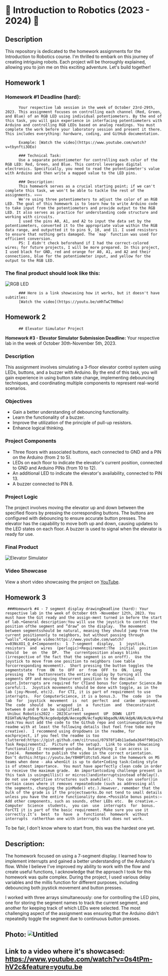 # 👾 Introduction to Robotics (2023 - 2024) 👾

## Description
This repository is dedicated to the homework assignments for the Introduction to Robotics course. I'm thrilled to embark on this journey of creating intriguing robots. Each project will be thoroughly explained, allowing you to join me on this exciting adventure. Let's build together!

## Homework 1

 ### Homework #1 Deadline (hard): 
          Your respective lab session in the week of October 23rd-29th, 2023. This assignment focuses on controlling each channel (Red, Green, and Blue) of an RGB LED using individual potentiometers. By the end of this task, you will gain experience in interfacing potentiometers with Arduino and controlling RGB LEDs based on analog readings. You must complete the work before your laboratory session and present it there. This includes everything: hardware, coding, and GitHub documentation. 
          
          Example: [Watch the video](https://www.youtube.com/watch?v=tbynfti3OEo)
          
          ### Technical Task:
          Use a separate potentiometer for controlling each color of the RGB LED: Red, Green, and Blue. This control leverages digital electronics. Specifically, you need to read the potentiometer's value with Arduino and then write a mapped value to the LED pins.
          
          ### Description:
          This homework serves as a crucial starting point; if we can't complete this task, we won't be able to tackle the rest of the assignments. 💀💀💀💀
          We're using three potentiometers to adjust the color of an RGB LED. The goal of this homework is to learn how to write Arduino code to take input from the potentiometers and provide output to the RGB LED. It also serves as practice for understanding code structure and working with circuits.
          I used the pins A0, A1, and A2 to input the data set by the potentiometers, converted it to the appropriate value within the RGB data range, and outputted it to pins 9, 10, and 11. I used resistors to ensure that nothing gets damaged. The `map` function was used for efficient conversion.
          PS: I didn't check beforehand if I had the correct-colored wires; for future projects, I will be more prepared. In this project, I used black for GND, red and orange for A0, A1, and A2 and their connections, blue for the potentiometer input, and yellow for the output to the RGB LED.
          
 ### The final product should look like this:
 ![RGB LED](https://github.com/alexncrsc/IntroductionToRobotics/assets/61351673/90367b7b-cd40-43f6-a1c4-18c209dbb871)
          
          ### Here is a link showcasing how it works, but it doesn't have subtitles:
          [Watch the video](https://youtu.be/oHhTwCTH0bw)


## Homework 2
          ## Elevator Simulator Project

**Homework #3 - Elevator Simulator**
**Submission Deadline:** Your respective lab in the week of October 30th-November 5th, 2023.

### Description

This assignment involves simulating a 3-floor elevator control system using LEDs, buttons, and a buzzer with Arduino. By the end of this task, you will gain experience in using button state change, implementing debouncing techniques, and coordinating multiple components to represent real-world scenarios.

### Objectives

- Gain a better understanding of debouncing functionality.
- Learn the functionality of a buzzer.
- Improve the utilization of the principle of pull-up resistors.
- Enhance logical thinking.

### Project Components

- Three floors with associated buttons, each connected to GND and a PIN on the Arduino (from 2 to 5).
- LEDs on each floor to indicate the elevator's current position, connected to GND and Arduino PINs (from 10 to 12).
- An additional LED to indicate the elevator's availability, connected to PIN 13.
- A buzzer connected to PIN 8.

### Project Logic

The project involves moving the elevator up and down between the specified floors by pressing the corresponding buttons. The buttons are configured with debouncing to ensure accurate button presses. The elevator has the capability to move both up and down, causing updates to the LED states on each floor. A buzzer is used to signal when the elevator is ready for use.

### Final Product

![Elevator Simulator](https://github.com/alexncrsc/IntroductionToRobotics/assets/61351673/7a625d4d-d8ce-44c5-938a-b882d3dc0735)

### Video Showcase

View a short video showcasing the project on [YouTube](https://youtu.be/kRsa0LXNc7k).


## Homework 3

     ###Homework #4 - 7 segment display drawingDeadline (hard): Your respective lab in the week of October 6th -November 12th, 2023. You must have the Git ready and the assign-ment turned in before the start of lab.•General description:You will use the joystick to control the position ofthe segment and ”draw” on the display.  The movement between segmentsshould be natural, meaning they should jump from the current positiononly to neighbors, but without passing through ”walls”.•Example video:https://www.youtube.com/watch?v=03NsXO1_Q_4•Components:  1  7-segment  display,  1  joystick,  resistors  and  wires  (perlogic)•Requirement:The  initial  position  should  be  on  the  DP.  The  currentposition always blinks (irrespective of the fact that the segment is on oroff).  Use the joystick to move from one position to neighbors (see table forcorresponding movement).  Short pressing the button toggles the segmentstate  from  ON  to  OFF  or  from  OFF  to  ON.  Long  pressing  the  buttonresets the entire display by turning all the segments OFF and moving thecurrent position to the decimal point.Interrupts are required for CTIand bonus for Computer Science.Be careful:1.  Joystick movements should be done with toggle, as in the lab (joy-Moved, etc)2.  For CTI, it is part of requirement to use interrupts.  For ComputerScience, it is a bonus.3.  The  code  in  the  lab  for  joystick  movement  is  not  perfect  and  canbe  improved.   The  code  should  be  wrapped  in  a  function  and  theconstraint between 0 and 9 can be simplified.1
     Unibuc Robotics2022 - 2023Current segment  UP  DOWN  LEFT  RIGHTaN/AgfbbagfN/AcgdedpdgN/AecegdN/AcfagN/AbgadN/AN/AdpN/AN/AcN/A•Publishing task:You must add the code to the Github repo and continueupdating the readme with at least the following details (but feel free tobe more creative).  I recommend using dropdowns in the readme, for eachproject, if you feel the readme is too cluttered:https://gist.github.com/citrusui/07978f14b11adada364ff901e27c7f611.  Task Requirements2.  Picture of the setup3.  Link to video showcasing functionality (I recommend youtube,  butanything I can access is fine)4.  Remember to publish the video in the correct orientation.  Don’t dothis:https://youtu.be/Y8H0PlUtcto5.Hand in the homework on MS teams when done - aka whenGit is up to date•Coding task:Coding style is of utmost importance.  You must have aperfectly clean code in order to receive the maximum grade.  An importantcoding challenge present in this task is usingmillis() or micros()andinterruptsinstead ofdelay().  Do not use repetitive structures such aswhile().  You can usefor()in certain cases where it removes repeatedcode (such as addressing all the segments, changing the pinMode() etc.).However, remember that the bulk of the grade is if the projectsworks.Do not tend to small details unless you have the entire functionality done.•Possible bonus points:–Add other components, such as sounds, other LEDs etc.  Be creative.–Computer  Science  students,  you can  use  interrupts  for  bonus.  ForCTI it is part of the basic requirement. Make sure you use it correctly.It’s  best  to  have  a  functional  homework  without  interrupts  ratherthan one with interrupts that does not work.


To be fair, I don't know where to start from, this was the hardest one yet. 

## Description:
The homework focused on using a 7-segment display. I learned how to implement interrupts and gained a better understanding of the Arduino's flow. While I believe I've improved my ability to work with the flow and create useful functions, I acknowledge that the approach I took for this homework was quite complex. During the project, I used various delay variables and the millis function for different purposes, including debouncing both joystick movement and button presses.

I worked with three arrays simultaneously: one for controlling the LED pins, one for storing the segment names to track the current segment, and another for keeping track of which LEDs were selected. The most challenging aspect of the assignment was ensuring that the Arduino didn't repeatedly toggle the segment due to continuous button presses.

## Photo: ![Untitled](https://github.com/alexncrsc/IntroductionToRobotics/assets/61351673/18de8167-37eb-4781-9a72-8224dae3901d)


## Link to a video where it's showcased:  https://www.youtube.com/watch?v=0s4tPm-hV2c&feature=youtu.be


